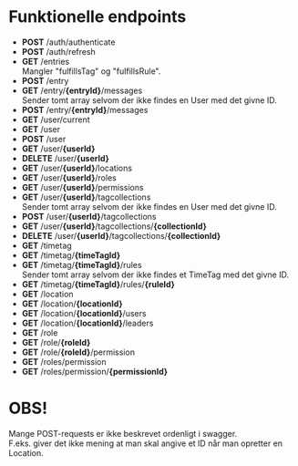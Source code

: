 
# Funktionelle endpoints

 - __POST__ /auth/authenticate
 - __POST__ /auth/refresh
 - __GET__ /entries  
 Mangler "fulfillsTag" og "fulfillsRule".
 - __POST__ /entry
 - __GET__ /entry/__{entryId}__/messages  
 Sender tomt array selvom der ikke findes en User med det givne ID.
 - __POST__ /entry/__{entryId}__/messages
 - __GET__ /user/current
 - __GET__ /user
 - __POST__ /user
 - __GET__ /user/__{userId}__
 - __DELETE__ /user/__{userId}__
 - __GET__ /user/__{userId}__/locations
 - __GET__ /user/__{userId}__/roles
 - __GET__ /user/__{userId}__/permissions
 - __GET__ /user/__{userId}__/tagcollections  
 Sender tomt array selvom der ikke findes en User med det givne ID.
 - __POST__ /user/__{userId}__/tagcollections
 - __GET__ /user/__{userId}__/tagcollections/__{collectionId}__
 - __DELETE__ /user/__{userId}__/tagcollections/__{collectionId}__
 - __GET__ /timetag
 - __GET__ /timetag/__{timeTagId}__
 - __GET__ /timetag/__{timeTagId}__/rules  
 Sender tomt array selvom der ikke findes et TimeTag med det givne ID.
 - __GET__ /timetag/__{timeTagId}__/rules/__{ruleId}__
 - __GET__ /location
 - __GET__ /location/__{locationId}__
 - __GET__ /location/__{locationId}__/users
 - __GET__ /location/__{locationId}__/leaders
 - __GET__ /role
 - __GET__ /role/__{roleId}__
 - __GET__ /role/__{roleId}__/permission
 - __GET__ /roles/permission
 - __GET__ /roles/permission/__{permissionId}__

# OBS!
Mange POST-requests er ikke beskrevet ordenligt i swagger.  
F.eks. giver det ikke mening at man skal angive et ID når man opretter en Location.